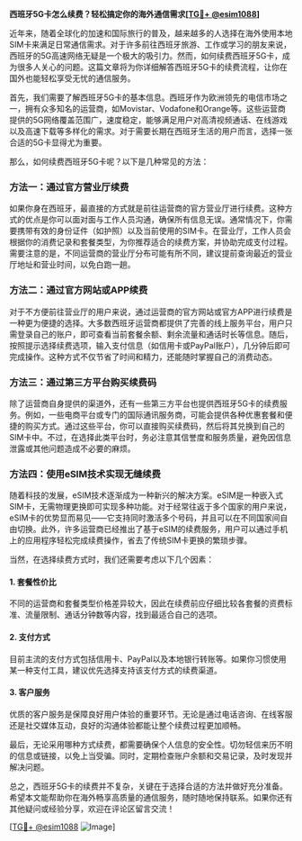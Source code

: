 **西班牙5G卡怎么续费？轻松搞定你的海外通信需求[[TG💪+ @esim1088](https://t.me/s/esim1088)]**

近年来，随着全球化的加速和国际旅行的普及，越来越多的人选择在海外使用本地SIM卡来满足日常通信需求。对于许多前往西班牙旅游、工作或学习的朋友来说，西班牙的5G高速网络无疑是一个极大的吸引力。然而，如何续费西班牙5G卡，成为很多人关心的问题。这篇文章将为你详细解答西班牙5G卡的续费流程，让你在国外也能轻松享受无忧的通信服务。

首先，我们需要了解西班牙5G卡的基本信息。西班牙作为欧洲领先的电信市场之一，拥有众多知名的运营商，如Movistar、Vodafone和Orange等。这些运营商提供的5G网络覆盖范围广，速度稳定，能够满足用户对高清视频通话、在线游戏以及高速下载等多样化的需求。对于需要长期在西班牙生活的用户而言，选择一张合适的5G卡显得尤为重要。

那么，如何续费西班牙5G卡呢？以下是几种常见的方法：

### 方法一：通过官方营业厅续费

如果你身在西班牙，最直接的方式就是前往运营商的官方营业厅进行续费。这种方式的优点是你可以面对面与工作人员沟通，确保所有信息无误。通常情况下，你需要携带有效的身份证件（如护照）以及当前使用的SIM卡。在营业厅，工作人员会根据你的消费记录和套餐类型，为你推荐适合的续费方案，并协助完成支付过程。需要注意的是，不同运营商的营业厅分布可能有所不同，建议提前查询最近的营业厅地址和营业时间，以免白跑一趟。

### 方法二：通过官方网站或APP续费

对于不方便前往营业厅的用户来说，通过运营商的官方网站或官方APP进行续费是一种更为便捷的选择。大多数西班牙运营商都提供了完善的线上服务平台，用户只需登录自己的账户，即可查看当前套餐余额、剩余流量和通话时长等信息。随后，按照提示选择续费选项，输入支付信息（如信用卡或PayPal账户），几分钟后即可完成操作。这种方式不仅节省了时间和精力，还能随时掌握自己的消费动态。

### 方法三：通过第三方平台购买续费码

除了运营商自身提供的渠道外，还有一些第三方平台也提供西班牙5G卡的续费服务。例如，一些电商平台或专门的国际通讯服务商，可能会提供各种优惠套餐和便捷的购买方式。通过这些平台，你可以直接购买续费码，然后将其兑换到自己的SIM卡中。不过，在选择此类平台时，务必注意其信誉度和服务质量，避免因信息泄露或其他问题造成不必要的麻烦。

### 方法四：使用eSIM技术实现无缝续费

随着科技的发展，eSIM技术逐渐成为一种新兴的解决方案。eSIM是一种嵌入式SIM卡，无需物理更换即可实现多种功能。对于经常往返于多个国家的用户来说，eSIM卡的优势显而易见——它支持同时激活多个号码，并且可以在不同国家间自由切换。此外，许多运营商已经推出了基于eSIM的续费服务，用户可以通过手机上的应用程序轻松完成续费操作，省去了传统SIM卡更换的繁琐步骤。

当然，在选择续费方式时，我们还需要考虑以下几个因素：

#### 1. 套餐性价比
不同的运营商和套餐类型价格差异较大，因此在续费前应仔细比较各套餐的资费标准、流量限制、通话分钟数等内容，找到最适合自己的选项。

#### 2. 支付方式
目前主流的支付方式包括信用卡、PayPal以及本地银行转账等。如果你习惯使用某一种支付工具，建议优先选择支持该支付方式的续费渠道。

#### 3. 客户服务
优质的客户服务是保障良好用户体验的重要环节。无论是通过电话咨询、在线客服还是社交媒体互动，良好的沟通体验都能让整个续费过程更加顺畅。

最后，无论采用哪种方式续费，都需要确保个人信息的安全性。切勿轻信来历不明的信息或链接，以免上当受骗。同时，定期检查账户余额和交易记录，及时发现并解决问题。

总之，西班牙5G卡的续费并不复杂，关键在于选择合适的方法并做好充分准备。希望本文能帮助你在海外畅享高质量的通信服务，随时随地保持联系。如果你还有其他疑问或经验分享，欢迎在评论区留言交流！

[[TG💪+ @esim1088](https://t.me/s/esim1088) ![Image](https://i.postimg.cc/4NQfJmqS/Snipaste-2025-05-13-00-14-12.png)]